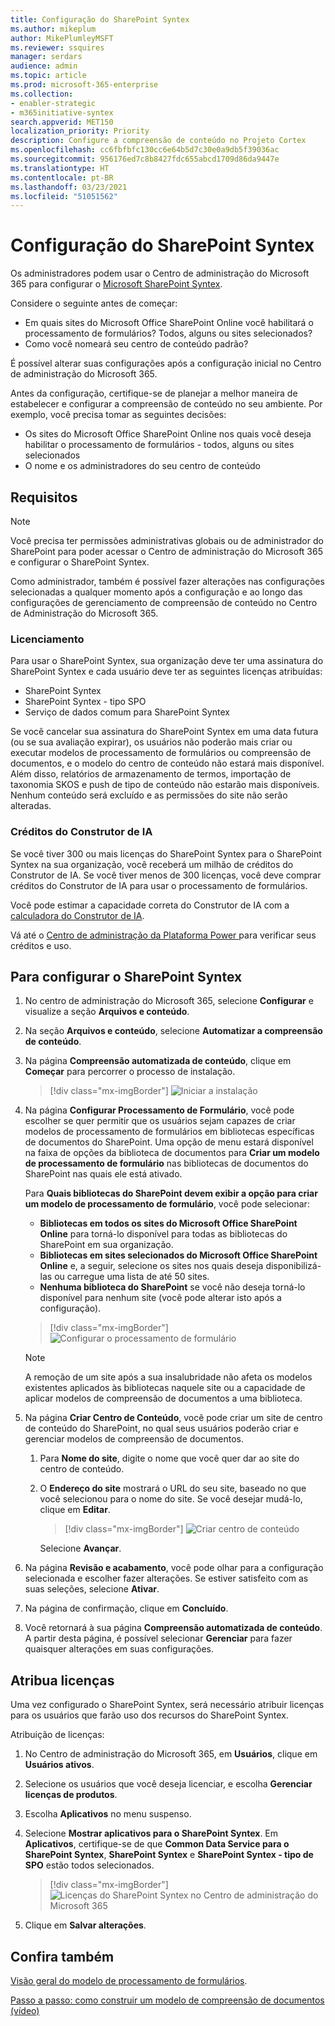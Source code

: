 ```yaml
---
title: Configuração do SharePoint Syntex
ms.author: mikeplum
author: MikePlumleyMSFT
ms.reviewer: ssquires
manager: serdars
audience: admin
ms.topic: article
ms.prod: microsoft-365-enterprise
ms.collection:
- enabler-strategic
- m365initiative-syntex
search.appverid: MET150
localization_priority: Priority
description: Configure a compreensão de conteúdo no Projeto Cortex
ms.openlocfilehash: cc6fbfbfc130cc6e64b5d7c30e0a9db5f39036ac
ms.sourcegitcommit: 956176ed7c8b8427fdc655abcd1709d86da9447e
ms.translationtype: HT
ms.contentlocale: pt-BR
ms.lasthandoff: 03/23/2021
ms.locfileid: "51051562"
---
```

# <a name="set-up-sharepoint-syntex"></a>Configuração do SharePoint Syntex

Os administradores podem usar o Centro de administração do Microsoft 365 para configurar o [Microsoft SharePoint Syntex](index.md). 

Considere o seguinte antes de começar:

- Em quais sites do Microsoft Office SharePoint Online você habilitará o processamento de formulários? Todos, alguns ou sites selecionados?
- Como você nomeará seu centro de conteúdo padrão?

É possível alterar suas configurações após a configuração inicial no Centro de administração do Microsoft 365.

Antes da configuração, certifique-se de planejar a melhor maneira de estabelecer e configurar a compreensão de conteúdo no seu ambiente. Por exemplo, você precisa tomar as seguintes decisões:

- Os sites do Microsoft Office SharePoint Online nos quais você deseja habilitar o processamento de formulários - todos, alguns ou sites selecionados
- O nome e os administradores do seu centro de conteúdo

## <a name="requirements"></a>Requisitos 

> [!NOTE]
> Você precisa ter permissões administrativas globais ou de administrador do SharePoint para poder acessar o Centro de administração do Microsoft 365 e configurar o SharePoint Syntex.

Como administrador, também é possível fazer alterações nas configurações selecionadas a qualquer momento após a configuração e ao longo das configurações de gerenciamento de compreensão de conteúdo no Centro de Administração do Microsoft 365.

### <a name="licensing"></a>Licenciamento

Para usar o SharePoint Syntex, sua organização deve ter uma assinatura do SharePoint Syntex e cada usuário deve ter as seguintes licenças atribuídas:

- SharePoint Syntex
- SharePoint Syntex - tipo SPO
- Serviço de dados comum para SharePoint Syntex

Se você cancelar sua assinatura do SharePoint Syntex em uma data futura (ou se sua avaliação expirar), os usuários não poderão mais criar ou executar modelos de processamento de formulários ou compreensão de documentos, e o modelo do centro de conteúdo não estará mais disponível. Além disso, relatórios de armazenamento de termos, importação de taxonomia SKOS e push de tipo de conteúdo não estarão mais disponíveis. Nenhum conteúdo será excluído e as permissões do site não serão alteradas.

### <a name="ai-builder-credits"></a>Créditos do Construtor de IA

Se você tiver 300 ou mais licenças do SharePoint Syntex para o SharePoint Syntex na sua organização, você receberá um milhão de créditos do Construtor de IA. Se você tiver menos de 300 licenças, você deve comprar créditos do Construtor de IA para usar o processamento de formulários.

Você pode estimar a capacidade correta do Construtor de IA com a [calculadora do Construtor de IA](https://powerapps.microsoft.com/ai-builder-calculator).

Vá até o [Centro de administração da Plataforma Power ](https://admin.powerplatform.microsoft.com/resources/capacity) para verificar seus créditos e uso.

## <a name="to-set-up-sharepoint-syntex"></a>Para configurar o SharePoint Syntex

1. No centro de administração do Microsoft 365, selecione **Configurar** e visualize a seção **Arquivos e conteúdo**.

2. Na seção **Arquivos e conteúdo**, selecione **Automatizar a compreensão de conteúdo**.<br/>

3. Na página **Compreensão automatizada de conteúdo**, clique em **Começar** para percorrer o processo de instalação.<br/>

    > [!div class="mx-imgBorder"]
    > ![Iniciar a instalação](../media/content-understanding/admin-content-understanding-get-started.png)</br>

4. Na página **Configurar Processamento de Formulário**, você pode escolher se quer permitir que os usuários sejam capazes de criar modelos de processamento de formulários em bibliotecas específicas de documentos do SharePoint. Uma opção de menu estará disponível na faixa de opções da biblioteca de documentos para **Criar um modelo de processamento de formulário** nas bibliotecas de documentos do SharePoint nas quais ele está ativado.
 
     Para **Quais bibliotecas do SharePoint devem exibir a opção para criar um modelo de processamento de formulário**, você pode selecionar:</br>
      - **Bibliotecas em todos os sites do Microsoft Office SharePoint Online** para torná-lo disponível para todas as bibliotecas do SharePoint em sua organização.</br>
      - **Bibliotecas em sites selecionados do Microsoft Office SharePoint Online** e, a seguir, selecione os sites nos quais deseja disponibilizá-las ou carregue uma lista de até 50 sites.</br>
      - **Nenhuma biblioteca do SharePoint** se você não deseja torná-lo disponível para nenhum site (você pode alterar isto após a configuração).

   > [!div class="mx-imgBorder"]
   > ![Configurar o processamento de formulário](../media/content-understanding/admin-configforms.png)

   > [!Note]
   > A remoção de um site após a sua insalubridade não afeta os modelos existentes aplicados às bibliotecas naquele site ou a capacidade de aplicar modelos de compreensão de documentos a uma biblioteca. 
    
5. Na página **Criar Centro de Conteúdo**, você pode criar um site de centro de conteúdo do SharePoint, no qual seus usuários poderão criar e gerenciar modelos de compreensão de documentos.

    1. Para **Nome do site**, digite o nome que você quer dar ao site do centro de conteúdo.
    
    1. O **Endereço do site** mostrará o URL do seu site, baseado no que você selecionou para o nome do site. Se você desejar mudá-lo, clique em **Editar**.

       > [!div class="mx-imgBorder"]
       > ![Criar centro de conteúdo](../media/content-understanding/admin-cu-create-cc.png)</br>

       Selecione **Avançar**.

6. Na página **Revisão e acabamento**, você pode olhar para a configuração selecionada e escolher fazer alterações. Se estiver satisfeito com as suas seleções, selecione **Ativar**.

7. Na página de confirmação, clique em **Concluído**.

8. Você retornará à sua página **Compreensão automatizada de conteúdo**. A partir desta página, é possível selecionar **Gerenciar** para fazer quaisquer alterações em suas configurações. 

## <a name="assign-licenses"></a>Atribua licenças

Uma vez configurado o SharePoint Syntex, será necessário atribuir licenças para os usuários que farão uso dos recursos do SharePoint Syntex.

Atribuição de licenças:

1. No Centro de administração do Microsoft 365, em **Usuários**, clique em **Usuários ativos**.

2. Selecione os usuários que você deseja licenciar, e escolha **Gerenciar licenças de produtos**.

3. Escolha **Aplicativos** no menu suspenso.

4. Selecione **Mostrar aplicativos para o SharePoint Syntex**. Em **Aplicativos**, certifique-se de que **Common Data Service para o SharePoint Syntex**, **SharePoint Syntex** e **SharePoint Syntex - tipo de SPO** estão todos selecionados.

    > [!div class="mx-imgBorder"]
    > ![Licenças do SharePoint Syntex no Centro de administração do Microsoft 365](../media/content-understanding/sharepoint-syntex-licenses.png)

5. Clique em **Salvar alterações**.

## <a name="see-also"></a>Confira também

[Visão geral do modelo de processamento de formulários](/ai-builder/form-processing-model-overview).

[Passo a passo: como construir um modelo de compreensão de documentos (vídeo)](https://www.youtube.com/watch?v=DymSHObD-bg)
